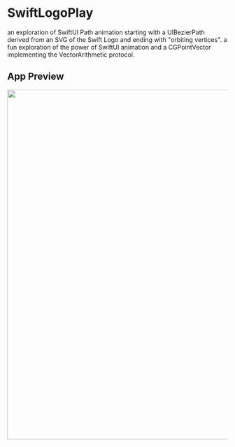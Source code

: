 # SwiftLogoPlay
an exploration of SwiftUI Path animation starting with a UIBezierPath derived from an SVG of the Swift Logo and ending with "orbiting vertices". a fun exploration of the power of SwiftUI animation and a CGPointVector implementing the VectorArithmetic protocol.

## App Preview

<p align="center">
   <image src="https://github.com/howardck/SwiftLogoPlay/blob/master/OrbitingVertices.gif" width="800">
</p>
